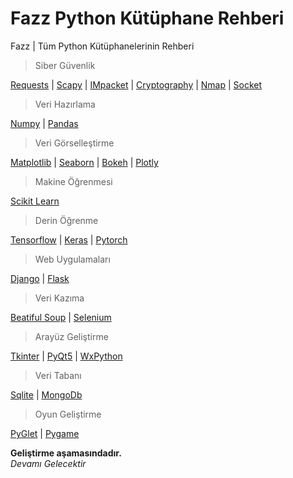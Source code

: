 # Fazz Python Kütüphane Rehberi

Fazz | Tüm Python Kütüphanelerinin Rehberi

>Siber Güvenlik

[Requests](https://github.com/FazzPy/PythonMaster/blob/main/Belgeler/requests.md) | [Scapy](https://github.com/FazzPy/PythonMaster/blob/main/Belgeler/scapy.md) | [IMpacket](https://pages.github.com/) | [Cryptography](https://pages.github.com/) | [Nmap](https://pages.github.com/) | [Socket](https://pages.github.com/)

> Veri Hazırlama

[Numpy](https://github.com/FazzPy/PythonMaster/blob/main/Belgeler/numpy.md) | [Pandas](https://github.com/FazzPy/PythonMaster/blob/main/Belgeler/pandas.md)<br>

>Veri Görselleştirme

[Matplotlib](https://pages.github.com/) | [Seaborn](https://pages.github.com/) | [Bokeh](https://pages.github.com/) | [Plotly](https://pages.github.com/)<br>

>Makine Öğrenmesi

[Scikit Learn](https://pages.github.com/)<br>

>Derin Öğrenme

[Tensorflow](https://pages.github.com/) | [Keras](https://pages.github.com/) | [Pytorch](https://pages.github.com/)<br>

>Web Uygulamaları

[Django](https://pages.github.com/) | [Flask](https://pages.github.com/)<br>

>Veri Kazıma

[Beatiful Soup](https://pages.github.com/) | [Selenium](https://pages.github.com/)<br>

>Arayüz Geliştirme

[Tkinter](https://github.com/FazzPy/PythonMaster/blob/main/Belgeler/tkinter.md) | [PyQt5](https://pages.github.com/) | [WxPython](https://pages.github.com/)<br>

>Veri Tabanı

[Sqlite](https://pages.github.com/) | [MongoDb](https://pages.github.com/)<br>

>Oyun Geliştirme

[PyGlet](https://pages.github.com/) | [Pygame](https://pages.github.com/)<br>

**Geliştirme aşamasındadır.**<br>
*Devamı Gelecektir*
